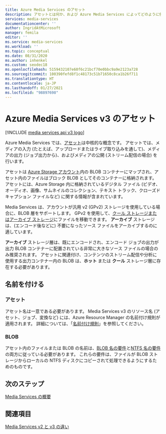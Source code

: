 ```yaml
---
title: Azure Media Services のアセット
description: アセットとは何か、および Azure Media Services によってどのように使用されるかについて説明します。
services: media-services
documentationcenter: ''
author: IngridAtMicrosoft
manager: femila
editor: ''
ms.service: media-services
ms.workload: ''
ms.topic: conceptual
ms.date: 08/31/2020
ms.author: inhenkel
ms.custom: seodec18
ms.openlocfilehash: 5159432107e60f6c21bcf70e0bbc9a9e2123a728
ms.sourcegitcommit: 100390fefd8f1c48173c51b71650c8ca1b26f711
ms.translationtype: HT
ms.contentlocale: ja-JP
ms.lasthandoff: 01/27/2021
ms.locfileid: "98897698"
---
```

# <a name="assets-in-azure-media-services-v3"></a>Azure Media Services v3 のアセット

[!INCLUDE [media services api v3 logo](./includes/v3-hr.md)]

Azure Media Services では、[アセット](/rest/api/media/assets)は中核的な概念です。 アセットでは、メディアの入力 (たとえば、アップロードまたはライブ取り込みを通して)、メディアの出力 (ジョブ出力から)、およびメディアの公開 (ストリーム配信の場合) を行います。 

アセットは [Azure Storage アカウント](storage-account-concept.md)内の BLOB コンテナーにマップされ、アセット内のファイルはブロック BLOB としてそのコンテナーに格納されます。 アセットには、Azure Storage 内に格納されているデジタル ファイル (ビデオ、オーディオ、画像、サムネイルのコレクション、テキスト トラック、クローズド キャプション ファイルなど) に関する情報が含まれています。

Media Services は、アカウントが汎用 v2 (GPv2) ストレージを使用している場合に、BLOB 層をサポートします。 GPv2 を使用して、[クール ストレージまたはアーカイブ ストレージ](../../storage/blobs/storage-blob-storage-tiers.md)にファイルを移動できます。 **アーカイブ** ストレージは、(エンコード後などに) 不要になったソース ファイルをアーカイブするのに適しています。

**アーカイブ** ストレージ層は、既にエンコードされ、エンコード ジョブの出力が出力 BLOB コンテナーに配置されている非常に大きなソース ファイルの場合のみ推奨されます。 アセットに関連付け、コンテンツのストリーム配信や分析に使用する出力コンテナー内の BLOB は、**ホット** または **クール** ストレージ層に存在する必要があります。

## <a name="naming"></a>名前を付ける 

### <a name="assets"></a>アセット

アセット名は一意である必要があります。 Media Services v3 のリソース名 (アセット、ジョブ、変換など) には、Azure Resource Manager の名前付け規則が適用されます。 詳細については、「[名前付け規則](media-services-apis-overview.md#naming-conventions)」を参照してください。

### <a name="blobs"></a>BLOB

アセット内のファイルまたは BLOB の名前は、[BLOB 名の要件](/rest/api/storageservices/naming-and-referencing-containers--blobs--and-metadata)と[NTFS 名の要件](/windows/win32/fileio/naming-a-file)の両方に従っている必要があります。 これらの要件は、ファイルが BLOB ストレージからローカルの NTFS ディスクにコピーされて処理できるようにするためのものです。

## <a name="next-steps"></a>次のステップ

[Media Services の概要](media-services-overview.md)

## <a name="see-also"></a>関連項目

[Media Services v2 と v3 の違い](migrate-v-2-v-3-migration-introduction.md)
